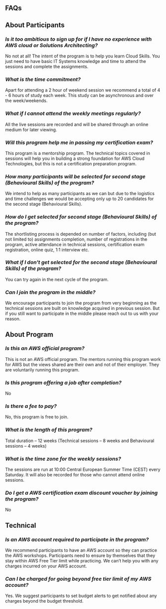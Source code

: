 ## FAQs

## About Participants

### *Is it too ambitious to sign up for if I have no experience with AWS cloud or Solutions Architecting?*
No not at all! The intent of the program is to help you learn Cloud Skills. You just need to have basic IT Systems knowledge and time to attend the sessions and complete the assignments.

### *What is the time commitment?*
 Apart for attending a 2 hour of weekend session we recommend a total of 4 - 6 hours of study each week. This study can be asynchronous and over the week/weekends.

### *What if I cannot attend the weekly meetings regularly?*
 All the live sessions are recorded and will be shared through an online medium for later viewing.

### *Will this program help me in passing my certification exam?*
 This program is a mentorship program. The technical topics covered in sessions will help you in building a strong foundation for AWS Cloud Technologies, but this is not a certification preparation program.

### *How many participants will be selected for second stage (Behavioural Skills) of the program?*
 We intend to help as many participants as we can but due to the logistics and time challenges we would be accepting only up to 20 candidates for the second stage (Behavioural Skills).

### *How do I get selected for second stage (Behavioural Skills) of the program?*
 The shortlisting process is depended on number of factors, including (but not limited to) assignments completion, number of registrations in the program, active attendance in technical sessions, certification exam registration, online quiz, 1:1 interview etc.

### *What if I don't get selected for the second stage (Behavioural Skills) of the program?*
 You can try again in the next cycle of the program.

### *Can I join the program in the middle?*
 We encourage participants to join the program from very beginning as the technical sessions are built on knowledge acquired in previous session. But if you still want to participate in the middle please reach out to us with your reason.

## About Program

### *Is this an AWS official program?*
 This is not an AWS official program. The mentors running this program work for AWS but the views shared are their own and not of their employer. They are voluntarily running this program.

### *Is this program offering a job after completion?*
 No

### *Is there a fee to pay?*
 No, this program is free to join.

### *What is the length of this program?*
 Total duration – 12 weeks (Technical sessions – 8 weeks and Behavioural sessions – 4 weeks)

### *What is the time zone for the weekly sessions?*
 The sessions are run at 10:00 Central European Summer Time (CEST) every Saturday. It will also be recorded for those who cannot attend online sessions.

### *Do I get a AWS certification exam discount voucher by joining the program?*
 No

## Technical

### *Is an AWS account required to participate in the program?*
 We recommend participants to have an AWS account so they can practice the AWS workshops. Participants need to ensure by themselves that they stay within AWS Free Tier limit while practicing. We can’t help you with any charges incurred on your AWS account.

### *Can I be charged for going beyond free tier limit of my AWS account?*
 Yes. We suggest participants to set budget alerts to get notified about any charges beyond the budget threshold.


